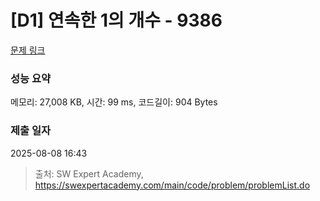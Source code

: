 # [D1] 연속한 1의 개수 - 9386 

[문제 링크](https://swexpertacademy.com/main/code/problem/problemDetail.do?contestProbId=AXALDUIq97oDFASI) 

### 성능 요약

메모리: 27,008 KB, 시간: 99 ms, 코드길이: 904 Bytes

### 제출 일자

2025-08-08 16:43



> 출처: SW Expert Academy, https://swexpertacademy.com/main/code/problem/problemList.do